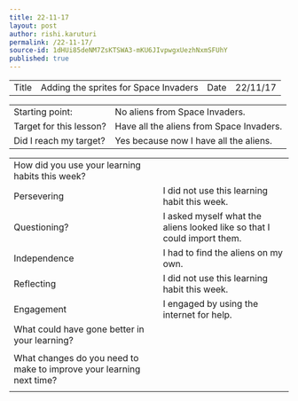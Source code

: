 ```yaml
---
title: 22-11-17
layout: post
author: rishi.karuturi
permalink: /22-11-17/
source-id: 1dHUi85deNM7ZsKTSWA3-mKU6JIvpwgxUezhNxmSFUhY
published: true
---
```

<table>
  <tr>
    <td>Title</td>
    <td>Adding the sprites for Space Invaders</td>
    <td>Date</td>
    <td>22/11/17</td>
  </tr>
</table>


<table>
  <tr>
    <td>Starting point:</td>
    <td>No aliens from Space Invaders.</td>
  </tr>
  <tr>
    <td>Target for this lesson?</td>
    <td>Have all the aliens from Space Invaders.</td>
  </tr>
  <tr>
    <td>Did I reach my target? </td>
    <td>Yes because now I have all the aliens.</td>
  </tr>
</table>


<table>
  <tr>
    <td>How did you use your learning habits this week?</td>
    <td></td>
  </tr>
  <tr>
    <td>Persevering</td>
    <td>I did not use this learning habit this week.</td>
  </tr>
  <tr>
    <td>Questioning?</td>
    <td>I asked myself what the aliens looked like so that I could import them.</td>
  </tr>
  <tr>
    <td>Independence</td>
    <td>I had to find the aliens on my own.</td>
  </tr>
  <tr>
    <td>Reflecting</td>
    <td>I did not use this learning habit this week.</td>
  </tr>
  <tr>
    <td>Engagement</td>
    <td>I engaged by using the internet for help.</td>
  </tr>
  <tr>
    <td>What could have gone better in your learning?</td>
    <td></td>
  </tr>
  <tr>
    <td></td>
    <td></td>
  </tr>
  <tr>
    <td>What changes do you need to make to improve your learning next time?</td>
    <td></td>
  </tr>
  <tr>
    <td></td>
    <td></td>
  </tr>
</table>


